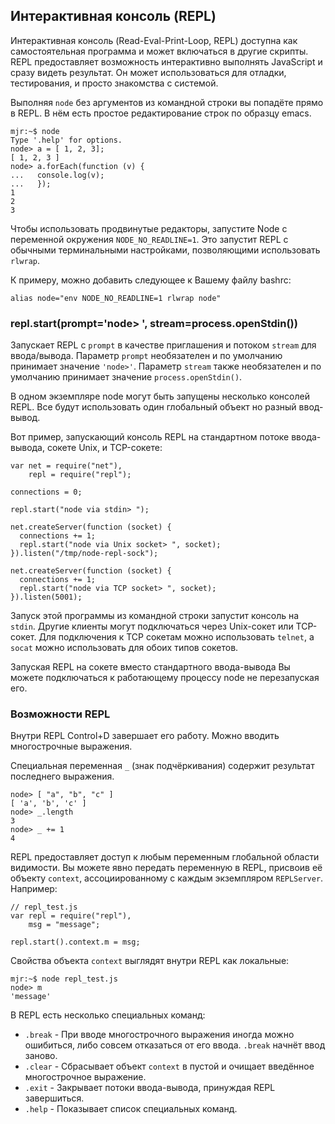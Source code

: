## Интерактивная консоль (REPL)

Интерактивная консоль (Read-Eval-Print-Loop, REPL) доступна как самостоятельная
программа и может включаться в другие скрипты. REPL предоставляет возможность
интерактивно выполнять JavaScript и сразу видеть результат. Он может использоваться
для отладки, тестирования, и просто знакомства с системой.

Выполняя `node` без аргументов из командной строки вы попадёте прямо в REPL.
В нём есть простое редактирование строк по образцу emacs.

    mjr:~$ node
    Type '.help' for options.
    node> a = [ 1, 2, 3];
    [ 1, 2, 3 ]
    node> a.forEach(function (v) {
    ...   console.log(v);
    ...   });
    1
    2
    3

Чтобы использовать продвинутые редакторы, запустите Node с переменной окружения
`NODE_NO_READLINE=1`. Это запустит REPL с обычными терминальными настройками,
позволяющими использовать `rlwrap`.

К примеру, можно добавить следующее к Вашему файлу bashrc:

    alias node="env NODE_NO_READLINE=1 rlwrap node"


### repl.start(prompt='node> ', stream=process.openStdin())

Запускает REPL с `prompt` в качестве приглашения и потоком `stream` для ввода/вывода.
Параметр `prompt` необязателен и по умолчанию принимает значение `'node>'`.
Параметр `stream` также необязателен и по умолчанию принимает значение `process.openStdin()`.

В одном экземпляре node могут быть запущены несколько консолей REPL.
Все будут использовать один глобальный объект но разный ввод-вывод.

Вот пример, запускающий консоль REPL на стандартном потоке ввода-вывода,
сокете Unix, и TCP-сокете:

    var net = require("net"),
        repl = require("repl");

    connections = 0;

    repl.start("node via stdin> ");

    net.createServer(function (socket) {
      connections += 1;
      repl.start("node via Unix socket> ", socket);
    }).listen("/tmp/node-repl-sock");

    net.createServer(function (socket) {
      connections += 1;
      repl.start("node via TCP socket> ", socket);
    }).listen(5001);

Запуск этой программы из командной строки запустит консоль на `stdin`. Другие
клиенты могут подключаться через Unix-сокет или TCP-сокет. Для подключения
к TCP сокетам можно использовать `telnet`, a `socat` можно использовать
для обоих типов сокетов.

Запуская REPL на сокете вместо стандартного ввода-вывода Вы можете подключаться
к работающему процессу node не перезапуская его.


### Возможности REPL

Внутри REPL Control+D завершает его работу. Можно вводить многострочные выражения.

Специальная переменная `_` (знак подчёркивания) содержит результат последнего выражения.

    node> [ "a", "b", "c" ]
    [ 'a', 'b', 'c' ]
    node> _.length 
    3
    node> _ += 1
    4

REPL предоставляет доступ к любым переменным глобальной области видимости.
Вы можете явно передать переменную в REPL, присвоив её объекту `context`,
ассоциированному с каждым экземпляром `REPLServer`. Например:

    // repl_test.js
    var repl = require("repl"),
        msg = "message";

    repl.start().context.m = msg;

Свойства объекта `context` выглядят внутри REPL как локальные:

    mjr:~$ node repl_test.js
    node> m
    'message'

В REPL есть несколько специальных команд:

  - `.break` - При вводе многострочного выражения иногда можно ошибиться,
    либо совсем отказаться от его ввода. `.break` начнёт ввод заново.
  - `.clear` - Сбрасывает объект `context` в пустой и очищает введённое многострочное выражение.
  - `.exit` - Закрывает потоки ввода-вывода, принуждая REPL завершиться.
  - `.help` - Показывает список специальных команд.


